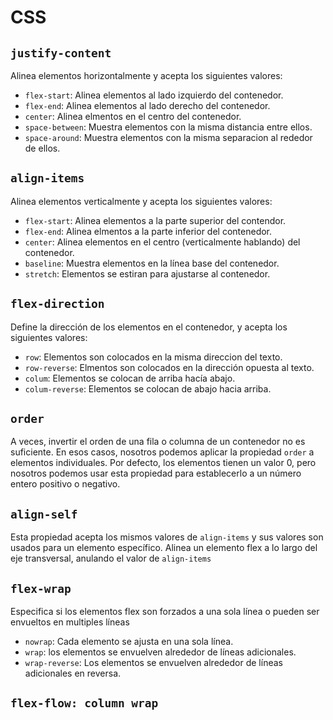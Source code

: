 # CSS

## `justify-content`
Alinea elementos horizontalmente y acepta los siguientes valores: 
 - `flex-start`: Alinea elementos al lado izquierdo del contenedor.
 - `flex-end`: Alinea elementos al lado derecho del contenedor.
 - `center`: Alinea elmentos en el centro del contenedor.
 - `space-between`: Muestra elementos con la misma distancia entre ellos.
 - `space-around`: Muestra elementos con la misma separacion al rededor de ellos.   

## `align-items`
Alinea elementos verticalmente y acepta los siguientes valores:
 - `flex-start`: Alinea elementos a la parte superior del contendor.
 - `flex-end`: Alinea elmentos a la parte inferior del contenedor.
 - `center`: Alinea elementos en el centro (verticalmente hablando) del contenedor.
 - `baseline`: Muestra elementos en la línea base del contenedor.
 - `stretch`: Elementos se estiran para ajustarse al contenedor.

## `flex-direction`
Define la dirección de los elementos en el contenedor, y acepta los siguientes valores:
 - `row`: Elementos son colocados en la misma direccion del texto.
 - `row-reverse`: Elmentos son colocados en la dirección opuesta al texto.
 - `colum`: Elementos se colocan de arriba hacía abajo.
 - `colum-reverse`: Elementos se colocan de abajo hacia arriba.

## `order`
A veces, invertir el orden de una fila o columna de un contenedor no es suficiente. En esos casos, nosotros podemos aplicar la propiedad `order` a elementos individuales. Por defecto, los elementos tienen un valor 0, pero nosotros podemos usar esta propiedad para establecerlo a un número entero positivo o negativo.

## `align-self`
Esta propiedad acepta los mismos valores de `align-items` y sus valores son usados para un elemento específico.
Alinea un elemento flex a lo largo del eje transversal, anulando el valor de `align-items`

## `flex-wrap`
Especifica si los elementos flex son forzados a una sola línea o pueden ser envueltos en multiples líneas
 - `nowrap`: Cada elemento se ajusta en una sola línea.
 - `wrap`: los elementos se envuelven alrededor de líneas adicionales.
 - `wrap-reverse`: Los elementos se envuelven alrededor de líneas adicionales en reversa.

## `flex-flow: column wrap`

